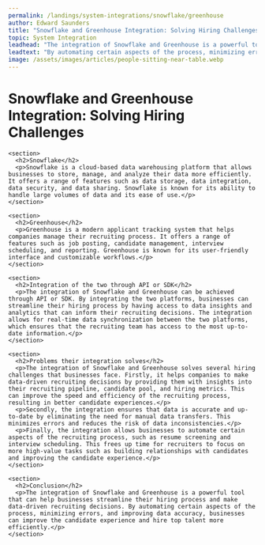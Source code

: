 ```yaml
---
permalink: /landings/system-integrations/snowflake/greenhouse
author: Edward Saunders
title: "Snowflake and Greenhouse Integration: Solving Hiring Challenges"
topic: System Integration
leadhead: "The integration of Snowflake and Greenhouse is a powerful tool that can help businesses streamline their hiring process and make data-driven recruiting decisions"
leadtext: "By automating certain aspects of the process, minimizing errors, and improving data accuracy, businesses can improve the candidate experience and hire top talent more efficiently."
image: /assets/images/articles/people-sitting-near-table.webp
---
```

<div class="arttext">    <h1>Snowflake and Greenhouse Integration: Solving Hiring Challenges</h1>
    
    <section>
      <h2>Snowflake</h2>
      <p>Snowflake is a cloud-based data warehousing platform that allows businesses to store, manage, and analyze their data more efficiently. It offers a range of features such as data storage, data integration, data security, and data sharing. Snowflake is known for its ability to handle large volumes of data and its ease of use.</p>
    </section>
    
    <section>
      <h2>Greenhouse</h2>
      <p>Greenhouse is a modern applicant tracking system that helps companies manage their recruiting process. It offers a range of features such as job posting, candidate management, interview scheduling, and reporting. Greenhouse is known for its user-friendly interface and customizable workflows.</p>
    </section>
    
    <section>
      <h2>Integration of the two through API or SDK</h2>
      <p>The integration of Snowflake and Greenhouse can be achieved through API or SDK. By integrating the two platforms, businesses can streamline their hiring process by having access to data insights and analytics that can inform their recruiting decisions. The integration allows for real-time data synchronization between the two platforms, which ensures that the recruiting team has access to the most up-to-date information.</p>
    </section>
    
    <section>
      <h2>Problems their integration solves</h2>
      <p>The integration of Snowflake and Greenhouse solves several hiring challenges that businesses face. Firstly, it helps companies to make data-driven recruiting decisions by providing them with insights into their recruiting pipeline, candidate pool, and hiring metrics. This can improve the speed and efficiency of the recruiting process, resulting in better candidate experiences.</p>
      <p>Secondly, the integration ensures that data is accurate and up-to-date by eliminating the need for manual data transfers. This minimizes errors and reduces the risk of data inconsistencies.</p>
      <p>Finally, the integration allows businesses to automate certain aspects of the recruiting process, such as resume screening and interview scheduling. This frees up time for recruiters to focus on more high-value tasks such as building relationships with candidates and improving the candidate experience.</p>
    </section>
    
    <section>
      <h2>Conclusion</h2>
      <p>The integration of Snowflake and Greenhouse is a powerful tool that can help businesses streamline their hiring process and make data-driven recruiting decisions. By automating certain aspects of the process, minimizing errors, and improving data accuracy, businesses can improve the candidate experience and hire top talent more efficiently.</p>
    </section>
</div>